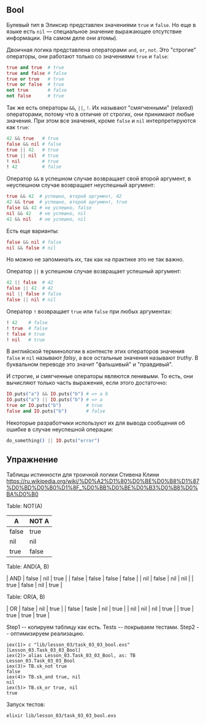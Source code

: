 ## Bool

Булевый тип в Эликсир представлен значениями `true` и `false`. Но еще в языке есть `nil` — специальное значение выражающее отсутствие информации. (На самом деле они атомы).

Двоичная логика представлена операторами `and`, `or`, `not`. Это "строгие" операторы, они работают только со значениями `true` и `false`:

```elixir
true and true  # true
true and false # false
true or true   # true
true or false  # true
not true       # false
not false      # true
```

Так же есть операторы `&&`, `||`, `!`. Их называют "смягченными" (relaxed) операторами, потому что в отличие от строгих, они принимают любые значения. При этом все значения, кроме `false` и `nil` интерпретируются как `true`:

```elixir
42 && true   # true
false && nil # false
true || 42   # true
true || nil  # true
! nil        # true
! 42         # false
```

Оператор `&&` в успешном случае возвращает свой второй аргумент, в неуспешном случае возвращает неуспешный аргумент:

```elixir
true && 42  # успешно, второй аргумент, 42
42 && true  # успешно, второй аргумент, true
false && 42 # не успешно, false
nil && 42   # не успешно, nil
42 && nil   # не успешно, nil
```

Есть еще варианты:

```elixir
false && nil # false
nil && false # nil
```

Но можно не запоминать их, так как на практике это не так важно.

Оператор `||` в успешном случае возвращает успешный аргумент:

```elixir
42 || false  # 42
false || 42  # 42
nil || false # false
false || nil # nil
```

Оператор `!` возвращает `true` или `false` при любых аргументах:

```elixir
! 42    # false
! true  # false
! false # true
! nil   # true
```

В английской терминологии в контексте этих операторов значения `false` и `nil` называют *falsy*, а все остальные значения называют *truthy*. В буквальном переводе это значит "фальшивый" и "правдивый".

И строгие, и смягченные операторы являются ленивыми. То есть, они вычисляют только часть выражения, если этого достаточно:

```elixir
IO.puts("a") && IO.puts("b") # => a b
IO.puts("a") || IO.puts("b") # => a
true or IO.puts("b")         # true
false and IO.puts("b")       # false
```

Некоторые разработчики используют их для вывода сообщения об ошибке в случае неуспешной операции:

```elixir
do_something() || IO.puts("error")
```

## Упражнение

Таблицы истинности для троичной логики Стивена Клини
https://ru.wikipedia.org/wiki/%D0%A2%D1%80%D0%BE%D0%B8%D1%87%D0%BD%D0%B0%D1%8F_%D0%BB%D0%BE%D0%B3%D0%B8%D0%BA%D0%B0

Table: NOT(A)

| A     | NOT A |
|-------|-------|
| false | true  |
| nil   | nil   |
| true  | false |


Table: AND(A, B)

| AND   | false | nil   | true  |
| false | false | false | false |
| nil   | false | nil   | nil   |
| true  | false | nil   | true  |


Table: OR(A, B)

| OR    | false | nil  | true |
| false | fasle | nil  | true |
| nil   | nil   | nil  | true |
| true  | true  | true | true |


Step1 -- копируем таблицу как есть.
Tests -- покрываем тестами.
Step2 -- оптимизируем реализацию.

```
iex(1)> c "lib/lesson_03/task_03_03_bool.exs"
[Lesson_03.Task_03_03_Bool]
iex(2)> alias Lesson_03.Task_03_03_Bool, as: TB
Lesson_03.Task_03_03_Bool
iex(3)> TB.sk_not true
false
iex(4)> TB.sk_and true, nil
nil
iex(5)> TB.sk_or true, nil
true
```

Запуск тестов:
```
elixir lib/lesson_03/task_03_03_bool.exs
```

